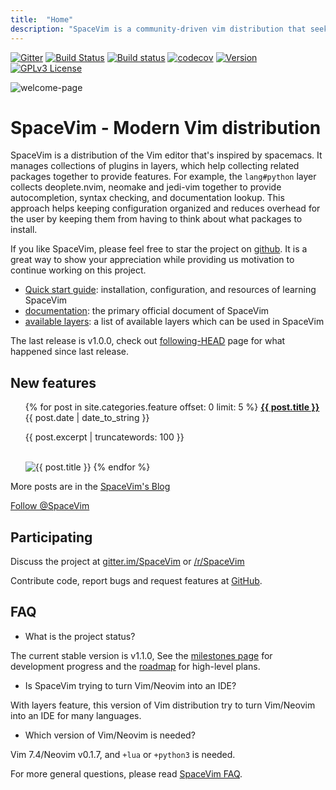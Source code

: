 ```yaml
---
title:  "Home"
description: "SpaceVim is a community-driven vim distribution that seeks to provide layer feature."
---
```


[![Gitter](https://badges.gitter.im/SpaceVim/SpaceVim.svg)](https://gitter.im/SpaceVim/SpaceVim)
[![Build Status](https://travis-ci.org/SpaceVim/SpaceVim.svg?branch=dev)](https://travis-ci.org/SpaceVim/SpaceVim)
[![Build status](https://ci.appveyor.com/api/projects/status/eh3t5oph70abp665/branch/dev?svg=true)](https://ci.appveyor.com/project/wsdjeg/spacevim/branch/master)
[![codecov](https://codecov.io/gh/SpaceVim/SpaceVim/branch/dev/graph/badge.svg)](https://codecov.io/gh/SpaceVim/SpaceVim/branch/master)
[![Version](https://img.shields.io/badge/version-1.2.0--dev-8700FF.svg)](https://github.com/SpaceVim/SpaceVim/releases)
[![GPLv3 License](https://img.shields.io/badge/license-GPLv3-blue.svg)](https://github.com/SpaceVim/SpaceVim/blob/master/LICENSE)

![welcome-page](https://user-images.githubusercontent.com/13142418/55619929-44c1b080-57cc-11e9-9c6a-8637555c2d6c.png)

# SpaceVim - Modern Vim distribution

SpaceVim is a distribution of the Vim editor that's inspired by spacemacs.
It manages collections of plugins in layers, which help collecting related
packages together to provide features. For example, the `lang#python` layer collects
deoplete.nvim, neomake and jedi-vim together to provide autocompletion,
syntax checking, and documentation lookup. This approach helps keeping
configuration organized and reduces overhead for the user by keeping them
from having to think about what packages to install.

If you like SpaceVim, please feel free to star the project on [github](https://github.com/SpaceVim/SpaceVim). It is a great way to show your
appreciation while providing us motivation to continue working on this project.


- [Quick start guide](quick-start-guide/): installation, configuration, and resources of learning SpaceVim
- [documentation](documentation/): the primary official document of SpaceVim
- [available layers](layers/): a list of available layers which can be used in SpaceVim

The last release is v1.0.0, check out [following-HEAD](https://github.com/SpaceVim/SpaceVim/wiki/Following-HEAD) page for what happened since last release.

## New features

<ul>
    {% for post in site.categories.feature offset: 0 limit: 5  %}
               <strong><a href="{{ post.url }}">{{ post.title }}</a></strong>
               <br>
               <span class="post-date">{{ post.date | date_to_string }}</span>
               <p>{{ post.excerpt | truncatewords: 100 }}</p>
               <br>
               <img alt="{{ post.title }}" src="{{ post.image }}">
    {% endfor %}
</ul>

More posts are in the [SpaceVim's Blog](blog/)

[Follow @SpaceVim](https://twitter.com/SpaceVim)

## Participating

Discuss the project at [gitter.im/SpaceVim](https://gitter.im/SpaceVim/SpaceVim) or [/r/SpaceVim](https://www.reddit.com/r/SpaceVim/)

Contribute code, report bugs and request features at [GitHub](https://github.com/SpaceVim/SpaceVim).

## FAQ

- What is the project status?

The current stable version is v1.1.0, See the [milestones page](https://github.com/SpaceVim/SpaceVim/milestones)
for development progress and the [roadmap](roadmap/) for high-level plans.

- Is SpaceVim trying to turn Vim/Neovim into an IDE?

With layers feature, this version of Vim distribution try to turn Vim/Neovim into an IDE for many languages.

- Which version of Vim/Neovim is needed?

Vim 7.4/Neovim v0.1.7, and `+lua` or `+python3` is needed.

For more general questions, please read [SpaceVim FAQ](faq/).

<!-- vim:set nowrap: -->
